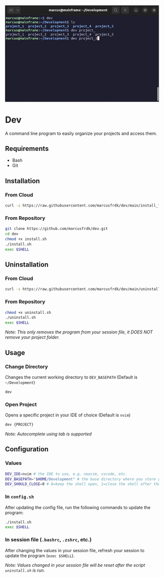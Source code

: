 ![Hero](./hero.jpg)

# Dev

A command line program to easily organize your projects and access them.

## Requirements

- Bash
- Git

## Installation

### From Cloud

```bash
curl -s https://raw.githubusercontent.com/marcusfrdk/dev/main/install_from_cloud.sh | bash
```

### From Repository

```bash
git clone https://github.com/marcusfrdk/dev.git
cd dev
chmod +x install.sh
./install.sh
exec $SHELL
```

## Uninstallation

### From Cloud

```bash
curl -s https://raw.githubusercontent.com/marcusfrdk/dev/main/uninstall_from_cloud.sh | bash
```

### From Repository

```bash
chmod +x uninstall.sh
./uninstall.sh
exec $SHELL
```

_Note: This only removes the program from your session file, it DOES NOT remove your project folder._

## Usage

### Change Directory

Changes the current working directory to `DEV_BASEPATH` (Default is `~/Development`)

```bash
dev
```

### Open Project

Opens a specific project in your IDE of choice (Default is `nvim`)

```bash
dev {PROJECT}
```

_Note: Autocomplete using tab is supported_

## Configuration

### Values

```bash
DEV_IDE=nvim # the IDE to use, e.g. neovim, vscode, etc.
DEV_BASEPATH="$HOME/Development" # the base directory where you store your projects.
DEV_SHOULD_CLOSE=0 # 0=keep the shell open, 1=close the shell after the IDE process exits.
```

### In `config.sh`

After updating the config file, run the following commands to update the program:

```bash
./install.sh
exec $SHELL
```

### In session file (`.bashrc`, `.zshrc`, etc.)

After changing the values in your session file, refresh your session to update the program (`exec $SHELL`).

_Note: Values changed in your session file will be reset after the script `uninstall.sh` is run._
